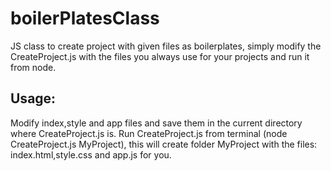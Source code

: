 # boilerPlatesClass
JS class to create project with given files as boilerplates, simply modify the CreateProject.js with the files you always use for your projects and run it from node.

## Usage:
Modify index,style and app files and save them in the current directory where CreateProject.js is. Run CreateProject.js from terminal (node CreateProject.js MyProject), this will create folder MyProject with the files: index.html,style.css and app.js for you.

